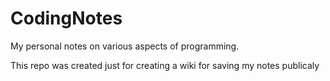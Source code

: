 CodingNotes
===========

My personal notes on various aspects of programming.

This repo was created just for creating a wiki for saving my notes publicaly
